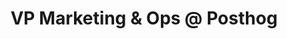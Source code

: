 ---
draft: false
name: "Charles Cook"
title: "VP Marketing & Ops @ Posthog"
socialUrl: "http://charlescook.me/"
companyUrl: "https://posthog.com/"
quote: "Been here 20 min and already folks are sharing great advice."
avatar: {
    src: "src/content/team/avatars/charles.jpg",
    alt: "Charles"
}
publishDate: "2022-11-09 15:39"
---